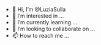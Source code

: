 - 👋 Hi, I’m @LuziaSulla
- 👀 I’m interested in ...
- 🌱 I’m currently learning ...
- 💞️ I’m looking to collaborate on ...
- 📫 How to reach me ...

<!---
LuziaSulla/LuziaSulla is a ✨ special ✨ repository because its `README.md` (this file) appears on your GitHub profile.
You can click the Preview link to take a look at your changes.
--->
